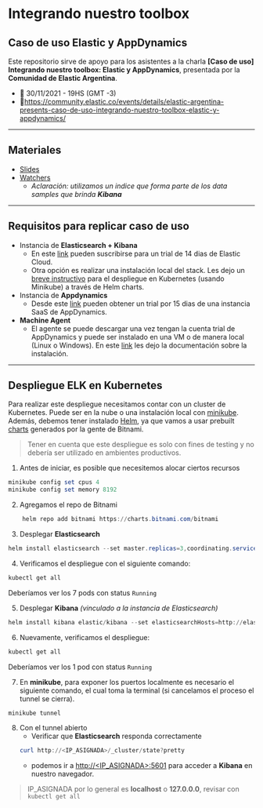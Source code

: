 # Integrando nuestro toolbox
## Caso de uso Elastic y AppDynamics


Este repositorio sirve de apoyo para los asistentes a la charla **[Caso de uso] Integrando nuestro toolbox: Elastic y AppDynamics**, presentada por la **Comunidad de Elastic Argentina**.

- 📅 30/11/2021 - 19HS (GMT -3)
- 🔗https://community.elastic.co/events/details/elastic-argentina-presents-caso-de-uso-integrando-nuestro-toolbox-elastic-y-appdynamics/

---
## Materiales
- [Slides](https://github.com/santiagolator/charla_elk-appdynamics/blob/main/%5BSHARE%5D%20Presentacion%20Elastic%20+%20APPD.pdf)
- [Watchers](https://github.com/santiagolator/charla_elk-appdynamics/tree/main/Watchers)
	- *Aclaración: utilizamos un indice que forma parte de los data samples que brinda **Kibana***

---
## Requisitos para replicar caso de uso

- Instancia de **Elasticsearch + Kibana**
	- En este [link](https://www.elastic.co/es/cloud/elasticsearch-service/signup) pueden suscribirse para un trial de 14 dias de Elastic Cloud.
	- Otra opción es realizar una instalación local del stack. Les dejo un [breve instructivo](#despliegue-elk-en-kubernetes) para el despliegue en Kubernetes (usando Minikube) a través de Helm charts.
- Instancia de **Appdynamics**
	- Desde este [link](https://www.appdynamics.com/free-trial/) pueden obtener un trial por 15 dias de una instancia SaaS de AppDynamics.
- **Machine Agent**
	- El agente se puede descargar una vez tengan la cuenta trial de AppDynamics y puede ser instalado en una VM o de manera local (Linux o Windows). En este [link](https://docs.appdynamics.com/21.2/en/infrastructure-visibility/machine-agent/install-the-machine-agent) les dejo la documentación sobre la instalación.

---

## Despliegue ELK en Kubernetes

Para realizar este despliegue necesitamos contar con un cluster de Kubernetes. Puede ser en la nube o una instalación local con [minikube](https://minikube.sigs.k8s.io/docs/). Además, debemos tener instalado [Helm](https://helm.sh/), ya que vamos a usar prebuilt [charts](https://github.com/bitnami/charts/tree/master/bitnami/elasticsearch) generados por la gente de Bitnami.

> Tener en cuenta que este despliegue es solo con fines de testing y no
> debería ser utilizado en ambientes productivos.

1. Antes de iniciar, es posible que necesitemos alocar ciertos recursos
```powershell
minikube config set cpus 4 
minikube config set memory 8192
```
2.  Agregamos el repo de Bitnami
```powershell
    helm repo add bitnami https://charts.bitnami.com/bitnami
```

3.  Desplegar **Elasticsearch**

```powershell
helm install elasticsearch --set master.replicas=3,coordinating.service.type=LoadBalancer bitnami/elasticsearch
```
4. Verificamos el despliegue con el siguiente comando:

```powershell
kubectl get all
```
Deberíamos ver los 7 pods con status `Running`

5.  Desplegar **Kibana** *(vinculado a la instancia de Elasticsearch)*

```powershell
helm install kibana elastic/kibana --set elasticsearchHosts=http://elasticsearch-coordinating-only:9200 --set service.type=LoadBalancer
```

6. Nuevamente, verificamos el despliegue:

```powershell
kubectl get all
```
Deberíamos ver los 1 pod con status `Running`

7.  En **minikube**, para exponer los puertos localmente es necesario el siguiente comando, el cual toma la terminal (si cancelamos el proceso el tunnel se cierra).

```powershell
minikube tunnel
```

8.  Con el tunnel abierto
	- Verificar que **Elasticsearch** responda correctamente
	 ```powershell
	curl http://<IP_ASIGNADA>/_cluster/state?pretty
	```
	- podemos ir a [http://<IP_ASIGNADA>:5601](http://%3CIP_ASIGNADA%3E:5601)  para acceder a **Kibana** en nuestro navegador.

> IP_ASIGNADA por lo general es **localhost** o **127.0.0.0**, revisar con `kubectl get all`
